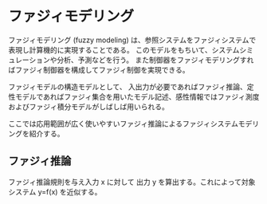 # ファジィモデリング

ファジィモデリング (fuzzy modeling) は、参照システムをファジィシステムで表現し計算機的に実現することである。
このモデルをもちいて、システムシミュレーションや分析、予測などを行う。
また制御器をファジィモデリングすればファジィ制御器を構成してファジィ制御を実現できる。

ファジィモデルの構造モデルとして、
入出力が必要であればファジィ推論、定性モデルであればファジィ集合を用いたモデル記述、感性情報ではファジィ測度およびファジィ積分モデルがしばしば用いられる。

ここでは応用範囲が広く使いやすいファジィ推論によるファジィシステムモデリングを紹介する。

## ファジィ推論

ファジィ推論規則を与え入力 x に対して 出力 y を算出する。これによって対象システム y=f(x) を近似する。
